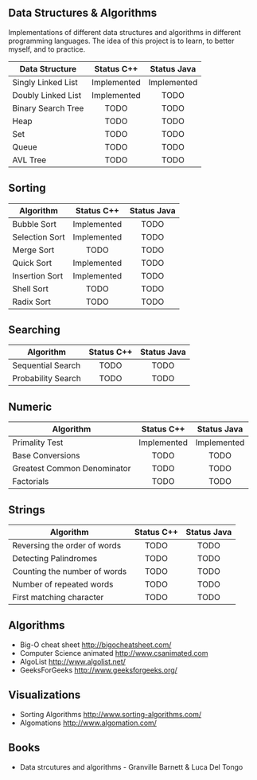 
## Data Structures & Algorithms

Implementations of different data structures and algorithms in different programming languages. The idea of this project is to learn, to better myself, and to practice.

| Data Structure                        | Status C++       | Status Java      |
| --------------------------------------|:----------------:|:----------------:|
| Singly Linked List                    | Implemented      | Implemented      |
| Doubly Linked List                    | Implemented      | TODO             |
| Binary Search Tree                    | TODO             | TODO             |
| Heap                                  | TODO             | TODO             |
| Set                                   | TODO             | TODO             |
| Queue                                 | TODO             | TODO             |
| AVL Tree                              | TODO             | TODO             |


## Sorting

| Algorithm                            | Status C++       | Status Java      |
| ------------------------------------ |:----------------:|:----------------:|
| Bubble Sort                          | Implemented      | TODO             |
| Selection Sort                       | Implemented      | TODO             |
| Merge Sort                           | TODO             | TODO             |
| Quick Sort                           | Implemented      | TODO             |
| Insertion Sort                       | Implemented      | TODO             |
| Shell Sort                           | TODO             | TODO             |
| Radix Sort                           | TODO             | TODO             |

## Searching

| Algorithm                            | Status C++       | Status Java      |
| ------------------------------------ |:----------------:|:----------------:|
| Sequential Search                    | TODO             | TODO             |
| Probability Search                   | TODO             | TODO             |

## Numeric

| Algorithm                            | Status C++       | Status Java      | 
| ------------------------------------ |:----------------:|:----------------:|
| Primality Test                       | Implemented      | Implemented      |
| Base Conversions                     | TODO             | TODO             |
| Greatest Common Denominator          | TODO             | TODO             |
| Factorials                           | TODO             | TODO             |

## Strings

| Algorithm                            | Status C++       | Status Java      |
| ------------------------------------ |:----------------:|:----------------:|
| Reversing the order of words         | TODO             | TODO             |
| Detecting Palindromes                | TODO             | TODO             |
| Counting the number of words         | TODO             | TODO             |
| Number of repeated words             | TODO             | TODO             |
| First matching character             | TODO             | TODO             |


## Algorithms

* Big-O cheat sheet http://bigocheatsheet.com/
* Computer Science animated http://www.csanimated.com
* AlgoList http://www.algolist.net/
* GeeksForGeeks http://www.geeksforgeeks.org/

## Visualizations

* Sorting Algorithms http://www.sorting-algorithms.com/
* Algomations http://www.algomation.com/

## Books

* Data strcutures and algorithms - Granville Barnett & Luca Del Tongo
